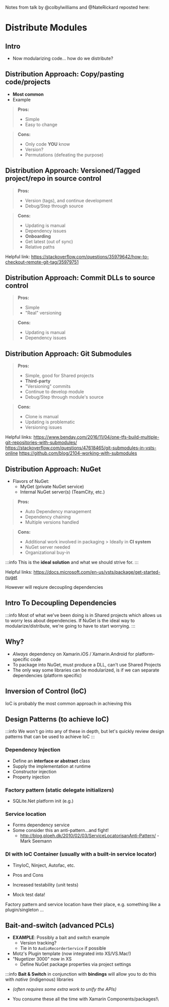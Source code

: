 Notes from talk by @colbylwilliams and @NateRickard reposted here:

# Distribute Modules

## Intro

- Now modularizing code... how do we distribute?

## Distribution Approach: Copy/pasting code/projects

- **Most common**
- Example

> **Pros:** 
> - Simple
> - Easy to change

> **Cons:** 
> - Only code **YOU** know
> - Version?
> - Permutations (defeating the purpose)



## Distribution Approach: Versioned/Tagged project/repo in source control

> **Pros:** 
> - Version (tags), and continue development
> - Debug/Step through source

> **Cons:** 
> - Updating is manual
> - Dependency issues
> - **Onboarding**
> - Get latest (out of sync)
> - Relative paths

Helpful link:
https://stackoverflow.com/questions/35979642/how-to-checkout-remote-git-tag/35979751

## Distribution Approach: Commit DLLs to source control

> **Pros:** 
> - Simple
> - "Real" versioning

> **Cons:** 
> - Updating is manual
> - Dependency issues



## Distribution Approach: Git Submodules

> **Pros:** 
> - Simple, good for Shared projects
> - **Third-party**
> - "Versioning" commits 
> - Continue to develop module 
> - Debug/Step through module's source

> **Cons:** 
> - Clone is manual
> - Updating is problematic 
> - Versioning issues

Helpful links:
https://www.benday.com/2016/11/04/one-tfs-build-multiple-git-repositories-with-submodules/
https://stackoverflow.com/questions/47618465/git-submodules-in-vsts-online
https://github.com/blog/2104-working-with-submodules

## Distribution Approach: NuGet

- Flavors of NuGet:
    - MyGet (private NuGet service)
    - Internal NuGet server(s) (TeamCity, etc.)


> **Pros:** 
> - Auto Dependency management
> - Dependency chaining
> - Multiple versions handled

> **Cons:** 
> - Additional work involved in packaging
    > Ideally in **CI system**
> - NuGet server needed
> - Organizational buy-in


:::info
This is the **ideal solution** and what we should strive for.
:::

Helpful links:
https://docs.microsoft.com/en-us/vsts/package/get-started-nuget

However will reqiure decoupling dependencies
## Intro To Decoupling Dependencies

:::info
Most of what we've been doing is in Shared projects which allows us to worry less about dependencies.
If NuGet is the ideal way to modularize/distribute, we're going to have to start worrying.
:::


## Why?

- _Always_ dependency on Xamarin.iOS / Xamarin.Android for platform-specific code
- To package into NuGet, must produce a DLL, can't use Shared Projects
- The only way some libraries can be modularized, is if we can separate dependencies (platform specific)


## Inversion of Control (IoC)
IoC is probably the most common approach in achieving this

## Design Patterns (to achieve IoC)

:::info
We won't go into any of these in depth, but let's quickly review design patterns that can be used to achieve IoC
:::

### Dependency Injection

- Define an **interface or abstract** class
- Supply the implementation at runtime
- Constructor injection
- Property injection


### Factory pattern (static delegate initializers)
- SQLite.Net platform init (e.g.)


### Service location
- Forms dependency service
- Some consider this an anti-pattern...and fight!
    - http://blog.ploeh.dk/2010/02/03/ServiceLocatorisanAnti-Pattern/ - Mark Seemann


### DI with IoC Container (usually with a built-in service locator)
- TinyIoC, Ninject, Autofac, etc.
- Pros and Cons

- Increased testability (unit tests)
- Mock test data!
	
Factory pattern and service location have their place, e.g. something like a plugin/singleton
...

## Bait-and-switch (advanced PCLs) 


- **EXAMPLE**: Possibly a bait and switch example
    - Version tracking?
    - Tie in to `AudioRecorderService` if possible
- Motz's Plugin template (now integrated into XS/VS.Mac!)
- "Nugetizer 3000" now in XS
    - Define NuGet package properties via project settings

:::info
**Bait & Switch** in conjunction with **bindings** will allow you to do this with _native_ (indigenous) libraries

- _(often requires some extra work to unify the APIs)_

- You consume these all the time with Xamarin Components/packages!\


[0]:https://github.com/xamarin/XamarinComponents
[10]:https://hackmd.io/s/rJtF2ep8e
[11]:https://hackmd.io/KzCGEYAYDMDYGYC0AOARpALIjz6ReqIgJwCm08sATMeBsBqkA===?both "edit"


